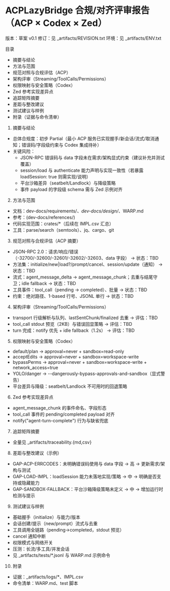 # ACPLazyBridge 合规/对齐评审报告（ACP × Codex × Zed）

版本：草案 v0.1
修订：见 _artifacts/REVISION.txt
环境：见 _artifacts/ENV.txt

目录
- 摘要与结论
- 方法与范围
- 规范对照与合规评估（ACP）
- 架构评审（Streaming/ToolCalls/Permissions）
- 权限映射与安全策略（Codex）
- Zed 参考实现差异点
- 追踪矩阵摘要
- 差距与整改建议
- 测试建议与样例
- 附录（证据与命令清单）

1) 摘要与结论
- 总体合规度：初步 Partial（最小 ACP 服务已实现握手/新会话/流式/取消通知；错误码/字段级约束与 Codex 集成待补）
- 关键风险：
  - JSON-RPC 错误码与 data 字段未在需求/架构显式约束（建议补充并测试覆盖）
  - session/load 与 authenticate 能力声明与实现一致性（若暴露 loadSession: true 则需实现/说明）
  - 平台沙箱差异（seatbelt/Landlock）与降级策略
  - 事件 payload 的字段级 schema 需与 Zed 示例对齐

2) 方法与范围
- 文档：dev-docs/requirements/*、dev-docs/design/*、WARP.md
- 参考：(dev-docs/references/)
- 代码实现范围：crates/*（后续在 IMPL.csv 汇总）
- 工具：parse/search（semtools）、jq、cargo、git

3) 规范对照与合规评估（ACP 摘要）
- JSON-RPC 2.0：请求/响应/错误（-32700/-32600/-32601/-32602/-32603、data 字段） → 状态：TBD
- 方法集：initialize/new|load?/prompt/cancel、session/update（通知） → 状态：TBD
- 流式：agent_message_delta → agent_message_chunk；去重与结尾守卫；idle fallback → 状态：TBD
- 工具事件：tool_call（pending → completed）、批量 → 状态：TBD
- 约束：绝对路径、1-based 行号、JSONL 单行 → 状态：TBD

4) 架构评审（Streaming/ToolCalls/Permissions）
- transport 行级解析与队列、lastSentChunk/finalized 去重 → 评估：TBD
- tool_call stdout 预览（2KB）与错误回显策略 → 评估：TBD
- turn 完成：notify 优先 + idle fallback（1.2s） → 评估：TBD

5) 权限映射与安全策略（Codex）
- default/plan → approval=never + sandbox=read-only
- acceptEdits → approval=never + sandbox=workspace-write
- bypassPerms → approval=never + sandbox=workspace-write + network_access=true
- YOLO/danger → --dangerously-bypass-approvals-and-sandbox（显式警告）
- 平台差异与降级：seatbelt/Landlock 不可用时的回退策略

6) Zed 参考实现差异点
- agent_message_chunk 的事件命名、字段形态
- tool_call 事件的 pending/completed payload 对齐
- notify("agent-turn-complete") 行为与缺省兜底

7) 追踪矩阵摘要
- 全量见 _artifacts/traceability.{md,csv}

8) 差距与整改建议（示例）
- GAP-ACP-ERRCODES：未明确错误码使用与 data 字段 → 高 → 更新需求/架构与测试
- GAP-LOAD-IMPL：loadSession 能力未落地实现/策略 → 中 → 明确是否支持或隐藏能力
- GAP-SANDBOX-FALLBACK：平台沙箱降级策略未定义 → 中 → 增加运行时检测与提示

9) 测试建议与样例
- 基础握手（initialize）与能力/版本
- 会话创建/提示（new/prompt）流式与去重
- 工具调用全链路（pending→completed，stdout 预览）
- cancel 通知中断
- 权限模式与网络开关
- 压测：长流/多工具/并发会话
- 见 _artifacts/tests/*.jsonl 与 WARP.md 示例命令

10) 附录
- 证据：_artifacts/logs/*、IMPL.csv
- 命令清单：WARP.md、test 脚本

